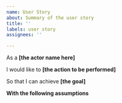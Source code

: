 ```yaml
---
name: User Story
about: Summary of the user story
title: ''
labels: user story
assignees: ''

---
```


As a **[the actor name here]**

I would like to **[the action to be performed]**

So that I can achieve **[the goal]**

**With the following assumptions**
